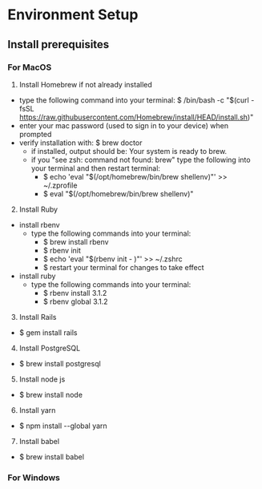 # Environment Setup

## Install prerequisites
  ### For MacOS
  1. Install Homebrew if not already installed
  * type the following command into your terminal: $ /bin/bash -c "$(curl -fsSL https://raw.githubusercontent.com/Homebrew/install/HEAD/install.sh)"
  * enter your mac password (used to sign in to your device) when prompted
  * verify installation with: $ brew doctor
     * if installed, output should be: Your system is ready to brew.
     * if you "see zsh: command not found: brew" type the following into your terminal and then restart terminal: 
       * $ echo 'eval "$(/opt/homebrew/bin/brew shellenv)"' >> ~/.zprofile
       * $ eval "$(/opt/homebrew/bin/brew shellenv)"    
       
  2. Install Ruby
  * install rbenv
     * type the following commands into your terminal:
       * $ brew install rbenv
       * $ rbenv init
       * $ echo 'eval "$(rbenv init - )"' >> ~/.zshrc
       * $ restart your terminal for changes to take effect
   * install ruby
     * type the following commands into your terminal: 
       * $ rbenv install 3.1.2
       * $ rbenv global 3.1.2
 
   3. Install Rails
   * $ gem install rails
   
   4. Install PostgreSQL
   * $ brew install postgresql
   
   5. Install node js
   * $ brew install node

   6. Install yarn
   * $ npm install --global yarn
   
   7. Install babel
   * $ brew install babel
   
   ### For Windows
    
   
   
   


  
  
